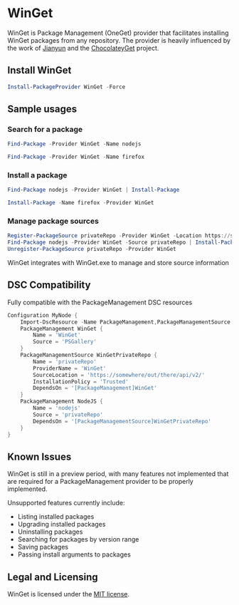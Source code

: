 # WinGet
WinGet is Package Management (OneGet) provider that facilitates installing WinGet packages from any repository. The provider is heavily influenced by the work of [Jianyun](https://github.com/jianyunt) and the [ChocolateyGet](https://github.com/jianyunt/ChocolateyGet) project.

## Install WinGet
```PowerShell
Install-PackageProvider WinGet -Force
```

## Sample usages
### Search for a package
```PowerShell
Find-Package -Provider WinGet -Name nodejs

Find-Package -Provider WinGet -Name firefox
```

### Install a package
```PowerShell
Find-Package nodejs -Provider WinGet | Install-Package

Install-Package -Name firefox -Provider WinGet
```

### Manage package sources
```PowerShell
Register-PackageSource privateRepo -Provider WinGet -Location https://somewhere/out/there/api/v2/
Find-Package nodejs -Provider WinGet -Source privateRepo | Install-Package
Unregister-PackageSource privateRepo -Provider WinGet
```

WinGet integrates with WinGet.exe to manage and store source information

## DSC Compatibility
Fully compatible with the PackageManagement DSC resources
```PowerShell
Configuration MyNode {
	Import-DscResource -Name PackageManagement,PackageManagementSource
	PackageManagement WinGet {
		Name = 'WinGet'
		Source = 'PSGallery'
	}
	PackageManagementSource WinGetPrivateRepo {
		Name = 'privateRepo'
		ProviderName = 'WinGet'
		SourceLocation = 'https://somewhere/out/there/api/v2/'
		InstallationPolicy = 'Trusted'
		DependsOn = '[PackageManagement]WinGet'
	}
	PackageManagement NodeJS {
		Name = 'nodejs'
		Source = 'privateRepo'
		DependsOn = '[PackageManagementSource]WinGetPrivateRepo'
	}
}
```

## Known Issues
WinGet is still in a preview period, with many features not implemented that are required for a PackageManagement provider to be properly implemented.

Unsupported features currently include:
* Listing installed packages
* Upgrading installed packages
* Uninstalling packages
* Searching for packages by version range
* Saving packages
* Passing install arguments to packages

## Legal and Licensing
WinGet is licensed under the [MIT license](./LICENSE.txt).

